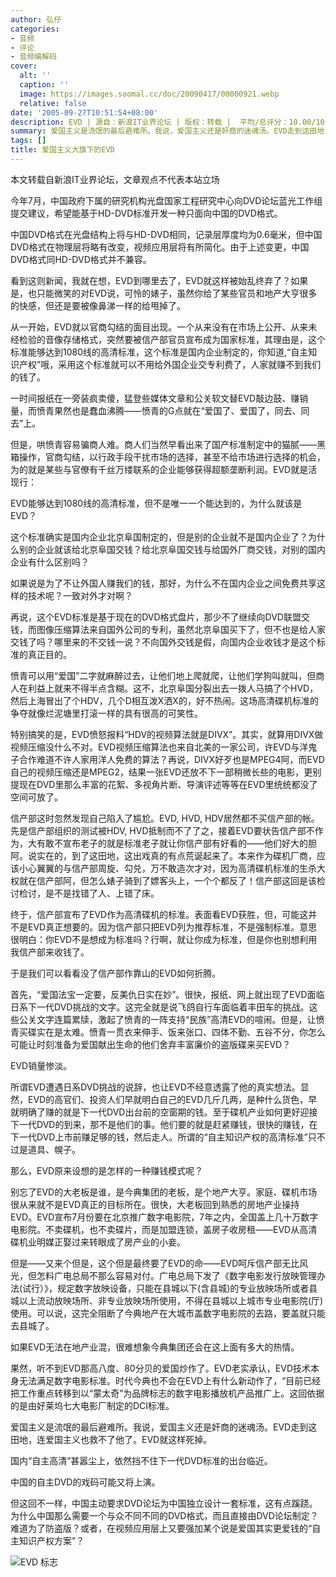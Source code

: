```yaml
---
author: 弘仔
categories:
- 音频
- 评论
- 音频编解码
cover:
  alt: ''
  caption: ''
  image: https://images.soomal.cc/doc/20090417/00000921.webp
  relative: false
date: '2005-09-27T10:51:54+08:00'
description: EVD | 源自：新浪IT业界论坛 | 版权：转载 |  平均/总评分：10.00/10
summary: 爱国主义是流氓的最后避难所。我说，爱国主义还是奸商的迷魂汤。EVD走到这田地，连爱国主义也救不了他了。EVD就这样死掉。
tags: []
title: 爱国主义大旗下的EVD
---
```


本文转载自新浪IT业界论坛，文章观点不代表本站立场

今年7月，中国政府下属的研究机构光盘国家工程研究中心向DVD论坛蓝光工作组提交建议，希望能基于HD-DVD标准开发一种只面向中国的DVD格式。

中国DVD格式在光盘结构上将与HD-DVD相同，记录层厚度均为0.6毫米，但中国DVD格式在物理层将略有改变，视频应用层将有所简化。由于上述变更，中国DVD格式同HD-DVD格式并不兼容。

看到这则新闻，我就在想，EVD到哪里去了，EVD就这样被始乱终弃了？如果是，也只能微笑的对EVD说，可怜的婊子，虽然你给了某些官员和地产大亨很多的快感，但还是要被像鼻涕一样的给甩掉了。

从一开始，EVD就以官商勾结的面目出现。一个从来没有在市场上公开、从来未经检验的音像存储格式，突然要被信产部官员宣布成为国家标准，其理由是，这个标准能够达到1080线的高清标准，这个标准是国内企业制定的，你知道,“自主知识产权”哦，采用这个标准就可以不用给外国企业交专利费了，人家就赚不到我们的钱了。

一时间报纸在一旁装疯卖傻，猛登些媒体文章和公关软文替EVD敲边鼓、赚销量，而愤青果然也是蠢血沸腾――愤青的G点就在“爱国了、爱国了，同去、同去”上。

但是，哄愤青容易骗商人难。商人们当然早看出来了国产标准制定中的猫腻――黑箱操作，官商勾结，以行政手段干扰市场的选择，甚至不给市场进行选择的机会，为的就是某些与官僚有千丝万缕联系的企业能够获得超额垄断利润。EVD就是活现行：

EVD能够达到1080线的高清标准，但不是唯一一个能达到的，为什么就该是EVD？

这个标准确实是国内企业北京阜国制定的，但是别的企业就不是国内企业了？为什么别的企业就该给北京阜国交钱？给北京阜国交钱与给国外厂商交钱，对别的国内企业有什么区别吗？

如果说是为了不让外国人赚我们的钱，那好，为什么不在国内企业之间免费共享这样的技术呢？一致对外才对啊？

再说，这个EVD标准是基于现在的DVD格式盘片，那少不了继续向DVD联盟交钱，而图像压缩算法来自国外公司的专利，虽然北京阜国买下了，但不也是给人家交钱了吗？哪里来的不交钱一说？不向国外交钱是假，向国内企业收钱才是这个标准的真正目的。

愤青可以用“爱国”二字就麻醉过去，让他们地上爬就爬，让他们学狗叫就叫，但商人在利益上就来不得半点含糊。这不，北京阜国分裂出去一拨人马搞了个HVD，然后上海冒出了个HDV，几个D相互泼X洒X的，好不热闹。这场高清碟机标准的争夺就像烂泥塘里打滚一样的具有很高的可笑性。

特别搞笑的是，EVD愤怒报料“HDV的视频算法就是DIVX”。其实，就算用DIVX做视频压缩没什么不对。EVD视频压缩算法也来自北美的一家公司，许EVD与洋鬼子合作难道不许人家用洋人免费的算法？再说，DIVX好歹也是MPEG4阿，而EVD自己的视频压缩还是MPEG2，结果一张EVD还放不下一部稍微长些的电影，更别提现在DVD里那么丰富的花絮、多视角片断、导演评述等等在EVD里统统都没了空间可放了。

信产部这时忽然发现自己陷入了尴尬。EVD, HVD, HDV居然都不买信产部的帐。先是信产部组织的测试被HDV, HVD抵制而不了了之，接着EVD要状告信产部不作为，大有敢不宣布老子的就是标准老子就让你信产部有好看的――他们好大的胆阿。说实在的，到了这田地，这出戏真的有点荒诞起来了。本来作为碟机厂商，应该小心翼翼的与信产部周旋、勾兑，万不敢造次才对，因为高清碟机标准的生杀大权就在信产部阿，但怎么婊子骑到了嫖客头上，一个个都反了！信产部这回是该检讨检讨，是不是找错了人、上错了床。

终于，信产部宣布了EVD作为高清碟机的标准。表面看EVD获胜，但，可能这并不是EVD真正想要的。因为信产部只把EVD列为推荐标准，不是强制标准。意思很明白：你EVD不是想成为标准吗？行啊，就让你成为标准，但是你也别想利用我信产部来收钱了。

于是我们可以看看没了信产部作靠山的EVD如何折腾。

首先，“爱国法宝一定要，反美仇日实在妙”。很快，报纸、网上就出现了EVD面临日系下一代DVD挑战的文字。这完全就是说飞鸽自行车面临着丰田车的挑战。这些公关文字连篇累牍，激起了愤青的一阵支持“民族”高清EVD的喧闹。但是，让愤青买碟实在是太难。愤青一贯衣来伸手、饭来张口、四体不勤、五谷不分，你怎么可能让时刻准备为爱国献出生命的他们舍弃丰富廉价的盗版碟来买EVD？

EVD销量惨淡。

所谓EVD遭遇日系DVD挑战的说辞，也让EVD不经意透露了他的真实想法。显然，EVD的高官们、投资人们早就明白自己的EVD几斤几两，是种什么货色，早就明确了赚的就是下一代DVD出台前的空窗期的钱。至于碟机产业如何更好迎接下一代DVD的到来，那不是他们的事。他们要的就是赶紧赚钱，很快的赚钱，在下一代DVD上市前赚足够的钱，然后走人。所谓的“自主知识产权的高清标准”只不过是道具、幌子。

那么，EVD原来设想的是怎样的一种赚钱模式呢？

别忘了EVD的大老板是谁，是今典集团的老板，是个地产大亨。家庭、碟机市场很从来就不是EVD真正的目标所在。很快，大老板回到熟悉的房地产业操持EVD。EVD宣布7月份要在北京推广数字电影院，7年之内，全国盖上几十万数字电影院。不卖碟机，也不卖碟片，而是加盟连锁，盖房子收房租――EVD从高清碟机业明媒正娶过来转眼成了房产业的小妾。

但是――又来个但是，这个但是最终要了EVD的命――EVD呵斥信产部无比风光，但怎料广电总局不那么容易对付。广电总局下发了《数字电影发行放映管理办法(试行）》，规定数字放映设备，只能在县城以下(含县城)的专业放映场所或者县城以上流动放映场所、非专业放映场所使用，不得在县城以上城市专业电影院(厅)使用。可以说，这完全阻断了今典地产在大城市盖数字电影院的去路，要盖就只能去县城了。

如果EVD无法在地产业混，很难想象今典集团还会在这上面有多大的热情。

果然，听不到EVD那高八度、80分贝的爱国炒作了。EVD老实承认，EVD技术本身无法满足数字电影标准。时代今典也不会在EVD上有什么新动作了，“目前已经把工作重点转移到以“蒙太奇”为品牌标志的数字电影播放机产品推广上。这回依据的是由好莱坞七大电影厂制定的DCI标准。

爱国主义是流氓的最后避难所。我说，爱国主义还是奸商的迷魂汤。EVD走到这田地，连爱国主义也救不了他了。EVD就这样死掉。

国内“自主高清”甚嚣尘上，依然挡不住下一代DVD标准的出台临近。

中国的自主DVD的戏码可能又将上演。

但这回不一样，中国主动要求DVD论坛为中国独立设计一套标准，这有点蹊跷。为什么中国那么需要一个与众不同不同的DVD格式，而且直接由DVD论坛制定？难道为了防盗版？或者，在视频应用层上又要强加某个说是爱国其实更爱钱的“自主知识产权方案”？



![EVD 标志](https://images.soomal.cc/doc/20090417/00000921.webp)